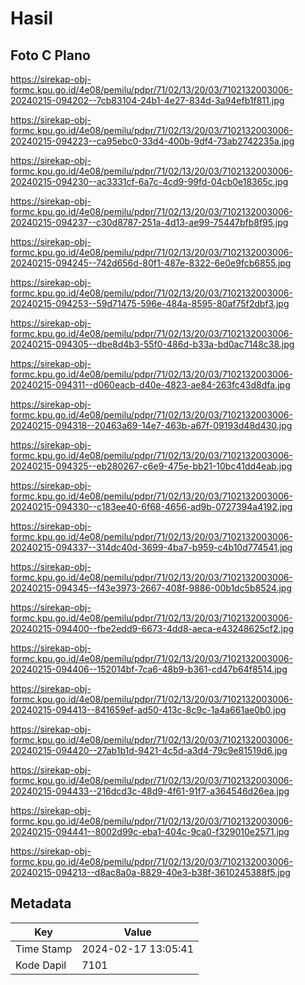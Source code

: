 # Hasil

## Foto C Plano

https://sirekap-obj-formc.kpu.go.id/4e08/pemilu/pdpr/71/02/13/20/03/7102132003006-20240215-094202--7cb83104-24b1-4e27-834d-3a94efb1f811.jpg

https://sirekap-obj-formc.kpu.go.id/4e08/pemilu/pdpr/71/02/13/20/03/7102132003006-20240215-094223--ca95ebc0-33d4-400b-9df4-73ab2742235a.jpg

https://sirekap-obj-formc.kpu.go.id/4e08/pemilu/pdpr/71/02/13/20/03/7102132003006-20240215-094230--ac3331cf-6a7c-4cd9-99fd-04cb0e18365c.jpg

https://sirekap-obj-formc.kpu.go.id/4e08/pemilu/pdpr/71/02/13/20/03/7102132003006-20240215-094237--c30d8787-251a-4d13-ae99-75447bfb8f95.jpg

https://sirekap-obj-formc.kpu.go.id/4e08/pemilu/pdpr/71/02/13/20/03/7102132003006-20240215-094245--742d656d-80f1-487e-8322-6e0e9fcb6855.jpg

https://sirekap-obj-formc.kpu.go.id/4e08/pemilu/pdpr/71/02/13/20/03/7102132003006-20240215-094253--59d71475-596e-484a-8595-80af75f2dbf3.jpg

https://sirekap-obj-formc.kpu.go.id/4e08/pemilu/pdpr/71/02/13/20/03/7102132003006-20240215-094305--dbe8d4b3-55f0-486d-b33a-bd0ac7148c38.jpg

https://sirekap-obj-formc.kpu.go.id/4e08/pemilu/pdpr/71/02/13/20/03/7102132003006-20240215-094311--d060eacb-d40e-4823-ae84-263fc43d8dfa.jpg

https://sirekap-obj-formc.kpu.go.id/4e08/pemilu/pdpr/71/02/13/20/03/7102132003006-20240215-094318--20463a69-14e7-463b-a67f-09193d48d430.jpg

https://sirekap-obj-formc.kpu.go.id/4e08/pemilu/pdpr/71/02/13/20/03/7102132003006-20240215-094325--eb280267-c6e9-475e-bb21-10bc41dd4eab.jpg

https://sirekap-obj-formc.kpu.go.id/4e08/pemilu/pdpr/71/02/13/20/03/7102132003006-20240215-094330--c183ee40-6f68-4656-ad9b-0727394a4192.jpg

https://sirekap-obj-formc.kpu.go.id/4e08/pemilu/pdpr/71/02/13/20/03/7102132003006-20240215-094337--314dc40d-3699-4ba7-b959-c4b10d774541.jpg

https://sirekap-obj-formc.kpu.go.id/4e08/pemilu/pdpr/71/02/13/20/03/7102132003006-20240215-094345--f43e3973-2667-408f-9886-00b1dc5b8524.jpg

https://sirekap-obj-formc.kpu.go.id/4e08/pemilu/pdpr/71/02/13/20/03/7102132003006-20240215-094400--fbe2edd9-6673-4dd8-aeca-e43248625cf2.jpg

https://sirekap-obj-formc.kpu.go.id/4e08/pemilu/pdpr/71/02/13/20/03/7102132003006-20240215-094406--152014bf-7ca6-48b9-b361-cd47b64f8514.jpg

https://sirekap-obj-formc.kpu.go.id/4e08/pemilu/pdpr/71/02/13/20/03/7102132003006-20240215-094413--841659ef-ad50-413c-8c9c-1a4a661ae0b0.jpg

https://sirekap-obj-formc.kpu.go.id/4e08/pemilu/pdpr/71/02/13/20/03/7102132003006-20240215-094420--27ab1b1d-9421-4c5d-a3d4-79c9e81519d6.jpg

https://sirekap-obj-formc.kpu.go.id/4e08/pemilu/pdpr/71/02/13/20/03/7102132003006-20240215-094433--216dcd3c-48d9-4f61-91f7-a364546d26ea.jpg

https://sirekap-obj-formc.kpu.go.id/4e08/pemilu/pdpr/71/02/13/20/03/7102132003006-20240215-094441--8002d99c-eba1-404c-9ca0-f329010e2571.jpg

https://sirekap-obj-formc.kpu.go.id/4e08/pemilu/pdpr/71/02/13/20/03/7102132003006-20240215-094213--d8ac8a0a-8829-40e3-b38f-3610245388f5.jpg


## Metadata

| Key        | Value               |
| ---------- | ------------------- |
| Time Stamp | 2024-02-17 13:05:41 |
| Kode Dapil | 7101                |



